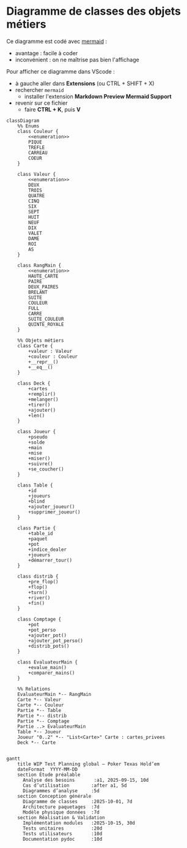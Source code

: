 
# Diagramme de classes des objets métiers

Ce diagramme est codé avec [mermaid](https://mermaid.js.org/syntax/classDiagram.html) :

* avantage : facile à coder
* inconvénient : on ne maîtrise pas bien l'affichage

Pour afficher ce diagramme dans VScode :

* à gauche aller dans **Extensions** (ou CTRL + SHIFT + X)
* rechercher `mermaid`
  * installer l'extension **Markdown Preview Mermaid Support**
* revenir sur ce fichier
  * faire **CTRL + K**, puis **V**

```mermaid
classDiagram
    %% Enums
    class Couleur {
        <<enumeration>>
        PIQUE
        TREFLE
        CARREAU
        COEUR
    }

    class Valeur {
        <<enumeration>>
        DEUX
        TROIS
        QUATRE
        CINQ
        SIX
        SEPT
        HUIT
        NEUF
        DIX
        VALET
        DAME
        ROI
        AS
    }

    class RangMain {
        <<enumeration>>
        HAUTE_CARTE
        PAIRE
        DEUX_PAIRES
        BRELANT
        SUITE
        COULEUR
        FULL
        CARRE
        SUITE_COULEUR
        QUINTE_ROYALE
    }

    %% Objets métiers
    class Carte {
        +valeur : Valeur
        +couleur : Couleur
        +__repr__()
        +__eq__()
    }

    class Deck {
        +cartes
        +remplir()
        +melanger()
        +tirer()
        +ajouter()
        +len()
    }

    class Joueur {
        +pseudo
        +solde
        +main
        +mise
        +miser()
        +suivre()
        +se_coucher()
    }

    class Table {
        +id
        +joueurs
        +blind
        +ajouter_joueur()
        +supprimer_joueur()
    }

    class Partie {
        +table_id
        +paquet
        +pot
        +indice_dealer
        +joueurs
        +démarrer_tour()
    }

    class distrib {
        +pre_flop()
        +flop()
        +turn()
        +river()
        +fin()
    }

    class Comptage {
        +pot
        +pot_perso
        +ajouter_pot()
        +ajouter_pot_perso()
        +distrib_pots()
    }

    class EvaluateurMain {
        +evalue_main()
        +comparer_mains()
    }

    %% Relations
    EvaluateurMain *-- RangMain
    Carte *-- Valeur
    Carte *-- Couleur
    Partie *-- Table
    Partie *-- distrib 
    Partie *-- Comptage
    Partie ..> EvaluateurMain
    Table *-- Joueur
    Joueur "0..2" *-- "List<Carte>" Carte : cartes_privees
    Deck *-- Carte


```

```mermaid
gantt
    title WIP Test Planning global – Poker Texas Hold’em
    dateFormat  YYYY-MM-DD
    section Étude préalable
      Analyse des besoins       :a1, 2025-09-15, 10d
      Cas d’utilisation        :after a1, 5d
      Diagrammes d’analyse     :5d
    section Conception générale
      Diagramme de classes     :2025-10-01, 7d
      Architecture paquetages  :7d
      Modèle physique données  :7d
    section Réalisation & Validation
      Implémentation modules   :2025-10-15, 30d
      Tests unitaires          :20d
      Tests utilisateurs       :10d
      Documentation pydoc      :10d
```



